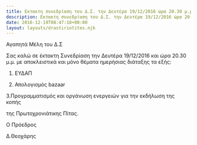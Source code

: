 ```yaml
---
title: Eκτακτη συνεδρίαση του Δ.Σ. την Δευτέρα 19/12/2016 ώρα 20.30 μ.μ
description: Eκτακτη συνεδρίαση του Δ.Σ. την Δευτέρα 19/12/2016 ώρα 20.30 μ.μ
date: 2016-12-19T08:47:18+00:00
layout: layouts/drastiriotites.njk
---
```


<!-- excerpt -->
Αγαπητά Μέλη του Δ.Σ

 

Σας καλώ σε έκτακτη Συνεδρίαση την Δευτέρα 19/12/2016 και ώρα 20.30 μ.μ. με αποκλειστικά και μόνο θέματα ημερήσιας διάταξης τα εξής:

 

1. ΕΥΔΑΠ

2. Απολογισμός bazaar

3.Προγραμματισμός και οργάνωση ενεργειών για την εκδήλωση της κοπής 

 της Πρωτοχρονιάτικης Πίτας.

 

Ο Πρόεδρος

Δ.Θεοχάρης
